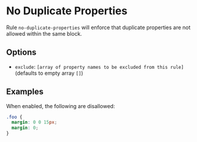 # No Duplicate Properties

Rule `no-duplicate-properties` will enforce that duplicate properties are not allowed within the same block.

## Options

* `exclude`: `[array of property names to be excluded from this rule]` (defaults to empty array `[]`)


## Examples

When enabled, the following are disallowed:

```scss
.foo {
  margin: 0 0 15px;
  margin: 0;
}
```
